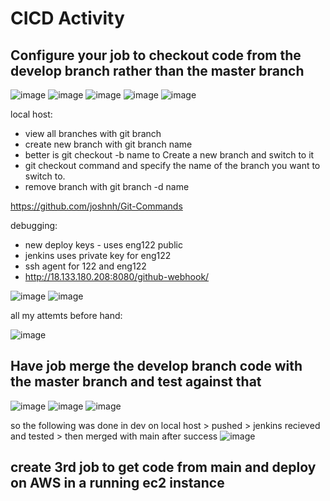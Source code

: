 # CICD Activity

 ## Configure your job to checkout code from the develop branch rather than the master branch
 
![image](https://user-images.githubusercontent.com/104793540/187959113-ea43616b-d45a-4c85-8fc2-63a91ffa73b0.png)
![image](https://user-images.githubusercontent.com/104793540/187959157-9686174a-9824-46a8-bb30-9434e4126ff9.png)
![image](https://user-images.githubusercontent.com/104793540/187959212-fd0c378d-96f9-40bf-ad7b-f8a18d753d39.png)
![image](https://user-images.githubusercontent.com/104793540/187959281-fda4d5a5-fc0d-4001-a35f-281519b0efdb.png)
![image](https://user-images.githubusercontent.com/104793540/187959440-2980d45d-4b77-4f93-9c2a-c0e21bb736d1.png)

local host:
- view all branches with git branch 
- create new branch with git branch name 
- better is git checkout -b name to	Create a new branch and switch to it
- git checkout command and specify the name of the branch you want to switch to.
- remove branch with git branch -d name

https://github.com/joshnh/Git-Commands

debugging:
- new deploy keys - uses eng122 public
- jenkins uses private key for eng122
- ssh agent for 122 and eng122
- http://18.133.180.208:8080/github-webhook/

![image](https://user-images.githubusercontent.com/104793540/187960069-e6bb5d89-10f8-45ab-ad27-f423270d8925.png)
![image](https://user-images.githubusercontent.com/104793540/187959002-a5cda70d-7229-4354-a11e-1b2398c1f5d4.png)

all my attemts before hand:

![image](https://user-images.githubusercontent.com/104793540/187960161-c74aa057-354e-46d3-8ddb-b8bed17610ee.png)

## Have job merge the develop branch code with the master branch and test against that

![image](https://user-images.githubusercontent.com/104793540/187960543-98dbe58a-685a-43bc-afd5-d78f8df671fe.png)
![image](https://user-images.githubusercontent.com/104793540/187961102-1a9bcf68-8786-401f-9ff1-d379f17e6f3a.png)
![image](https://user-images.githubusercontent.com/104793540/187961330-7525d4e2-7194-4b6d-8407-cbe75e2fa054.png)

so the following was done in dev on local host > pushed > jenkins recieved and tested > then merged with main after success 
![image](https://user-images.githubusercontent.com/104793540/187961463-b53ea776-14ad-4d74-b6fd-76b571367aba.png)

## create 3rd job to get code from main and deploy on AWS in a running ec2 instance

